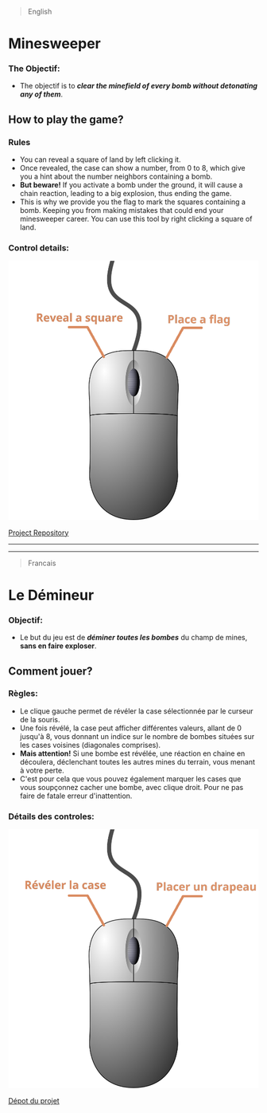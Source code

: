 > English
# **Minesweeper**

### The Objectif:
* The objectif is to __*clear the minefield of every bomb without detonating any of them*__.

## How to play the game?

### Rules
* You can reveal a square of land by left clicking it.
* Once revealed, the case can show a number, from 0 to 8, which give you a hint about the number neighbors containing a bomb.
* **But beware!** If you activate a bomb under the ground, it will cause a chain reaction, leading to a big explosion, thus ending the game.
* This is why we provide you the flag to mark the squares containing a bomb. Keeping you from making mistakes that could end your minesweeper career. You can use this tool by right clicking a square of land.

### Control details:

![](img/mouseENG.png)


[Project Repository](https://github.com/Me-k-01/Projet_Python)



---
---


> Francais
# **Le Démineur**

 ### Objectif:
* Le but du jeu est de __*déminer toutes les bombes*__ du champ de mines, **sans en faire exploser**.

## Comment jouer?

### Règles:
* Le clique gauche permet de révéler la case sélectionnée par le curseur de la souris.
* Une fois révélé, la case peut afficher différentes valeurs, allant de 0 jusqu'à 8, vous donnant un indice sur le nombre de bombes situées sur les cases voisines (diagonales comprises).
* **Mais attention!** Si une bombe est révélée, une réaction en chaine en découlera, déclenchant toutes les autres mines du terrain, vous menant à votre perte.
* C'est pour cela que vous pouvez également marquer les cases que vous soupçonnez cacher une bombe, avec clique droit. Pour ne pas faire de fatale erreur d'inattention.

### Détails des controles:

![](img/mouseFR.png)

[Dépot du projet](https://github.com/Me-k-01/Projet_Python)
